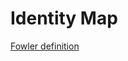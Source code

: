 Identity Map
=============

[Fowler definition](http://martinfowler.com/eaaCatalog/identityMap.html)
